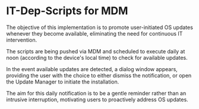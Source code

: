 # IT-Dep-Scripts for MDM

The objective of this implementation is to promote user-initiated OS updates whenever they become available, eliminating the need for continuous IT intervention.

The scripts are being pushed via MDM and scheduled to execute daily at noon (according to the device's local time) to check for available updates.

In the event available updates are detected, a dialog window appears, providing the user with the choice to either dismiss the notification, or open the Update Manager to initiate the installation.

The aim for this daily notification is to be a gentle reminder rather than an intrusive interruption, motivating users to proactively address OS updates.


